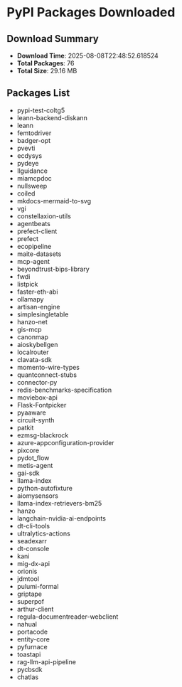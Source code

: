 # PyPI Packages Downloaded

## Download Summary
- **Download Time**: 2025-08-08T22:48:52.618524
- **Total Packages**: 76
- **Total Size**: 29.16 MB

## Packages List
- pypi-test-coltg5
- leann-backend-diskann
- leann
- femtodriver
- badger-opt
- pvevti
- ecdysys
- pydeye
- llguidance
- miamcpdoc
- nullsweep
- coiled
- mkdocs-mermaid-to-svg
- vgi
- constellaxion-utils
- agentbeats
- prefect-client
- prefect
- ecopipeline
- maite-datasets
- mcp-agent
- beyondtrust-bips-library
- fwdi
- listpick
- faster-eth-abi
- ollamapy
- artisan-engine
- simplesingletable
- hanzo-net
- gis-mcp
- canonmap
- aioskybellgen
- localrouter
- clavata-sdk
- momento-wire-types
- quantconnect-stubs
- connector-py
- redis-benchmarks-specification
- moviebox-api
- Flask-Fontpicker
- pyaaware
- circuit-synth
- patkit
- ezmsg-blackrock
- azure-appconfiguration-provider
- pixcore
- pydot_flow
- metis-agent
- gai-sdk
- llama-index
- python-autofixture
- aiomysensors
- llama-index-retrievers-bm25
- hanzo
- langchain-nvidia-ai-endpoints
- dt-cli-tools
- ultralytics-actions
- seadexarr
- dt-console
- kani
- mig-dx-api
- orionis
- jdmtool
- pulumi-formal
- griptape
- superpof
- arthur-client
- regula-documentreader-webclient
- nahual
- portacode
- entity-core
- pyfurnace
- toastapi
- rag-llm-api-pipeline
- pycbsdk
- chatlas
